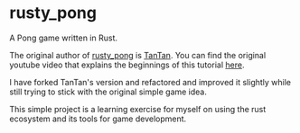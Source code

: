 # rusty_pong
A Pong game written in Rust.

The original author of [rusty_pong](https://github.com/TanTanDev/rusty_pong) is [TanTan](https://github.com/TanTanDev). You can find the original youtube video that explains the beginnings of this tutorial [here](https://youtu.be/TUE_HSgQiG0).

I have forked TanTan's version and refactored and improved it slightly while still trying to stick with the original simple game idea.

This simple project is a learning exercise for myself on using the rust ecosystem and its tools for game development.
